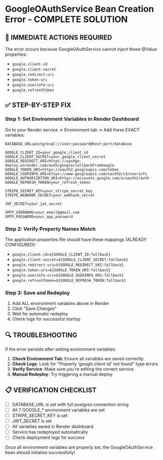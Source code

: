 # GoogleOAuthService Bean Creation Error - COMPLETE SOLUTION

## 🔴 IMMEDIATE ACTIONS REQUIRED

The error occurs because GoogleOAuthService cannot inject these @Value properties:
- `google.client-id`
- `google.client-secret` 
- `google.redirect-uri`
- `google.token-uri`
- `google.userinfo-uri`
- `google.refreshToken`

## ✅ STEP-BY-STEP FIX

### Step 1: Set Environment Variables in Render Dashboard

Go to your Render service → Environment tab → Add these EXACT variables:

```
DATABASE_URL=postgresql://user:password@host:port/database

GOOGLE_CLIENT_ID=your_google_client_id
GOOGLE_CLIENT_SECRET=your_google_client_secret
GOOGLE_REDIRECT_URI=https://washgo-deploy.onrender.com/auth/google/callbackFromGoogle
GOOGLE_TOKEN_URI=https://oauth2.googleapis.com/token
GOOGLE_USERINFO_URI=https://www.googleapis.com/oauth2/v3/userinfo
GOOGLE_AUTHORIZATION_URI=https://accounts.google.com/o/oauth2/auth
GOOGLE_REFRESH_TOKEN=your_refresh_token

STRIPE_SECRET_KEY=your_stripe_secret_key
STRIPE_WEBHOOK_SECRET=your_webhook_secret

JWT_SECRET=your_jwt_secret

SMTP_USERNAME=your_email@gmail.com
SMTP_PASSWORD=your_app_password
```

### Step 2: Verify Property Names Match

The application.properties file should have these mappings (ALREADY CONFIGURED):
- `google.client-id=${GOOGLE_CLIENT_ID:fallback}`
- `google.client-secret=${GOOGLE_CLIENT_SECRET:fallback}`
- `google.redirect-uri=${GOOGLE_REDIRECT_URI:fallback}`
- `google.token-uri=${GOOGLE_TOKEN_URI:fallback}`
- `google.userinfo-uri=${GOOGLE_USERINFO_URI:fallback}`
- `google.refreshToken=${GOOGLE_REFRESH_TOKEN:fallback}`

### Step 3: Save and Redeploy

1. Add ALL environment variables above in Render
2. Click "Save Changes"
3. Wait for automatic redeploy
4. Check logs for successful startup

## 🔍 TROUBLESHOOTING

If the error persists after setting environment variables:

1. **Check Environment Tab**: Ensure all variables are saved correctly
2. **Check Logs**: Look for "Property 'google.client-id' not found" type errors
3. **Verify Service**: Make sure you're editing the correct service
4. **Manual Redeploy**: Try triggering a manual deploy

## 📋 VERIFICATION CHECKLIST

- [ ] DATABASE_URL is set with full postgres connection string
- [ ] All 7 GOOGLE_* environment variables are set
- [ ] STRIPE_SECRET_KEY is set
- [ ] JWT_SECRET is set
- [ ] All variables saved in Render dashboard
- [ ] Service has redeployed automatically
- [ ] Check deployment logs for success

Once all environment variables are properly set, the GoogleOAuthService bean should initialize successfully!